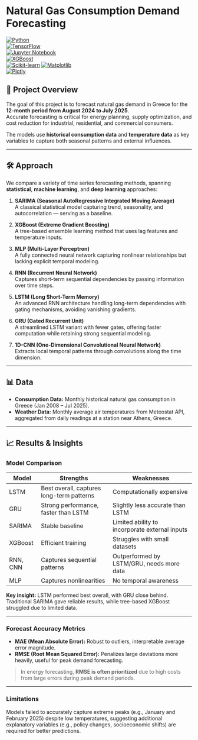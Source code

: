 # Natural Gas Consumption Demand Forecasting

[![Python](https://img.shields.io/badge/Python-3.9%2B-blue)](https://www.python.org/)  
[![TensorFlow](https://img.shields.io/badge/TensorFlow-2.12-orange)](https://www.tensorflow.org/)  
[![Jupyter Notebook](https://img.shields.io/badge/IDE-Jupyter%20Notebook-orange)](https://jupyter.org/)  
[![XGBoost](https://img.shields.io/badge/XGBoost-2.x-lightgrey)](https://xgboost.readthedocs.io/)  
[![Scikit-learn](https://img.shields.io/badge/Scikit--learn-1.x-blueviolet)](https://scikit-learn.org/) 
[![Matplotlib](https://img.shields.io/badge/Matplotlib-3.x-red)](https://matplotlib.org/)  
[![Plotly](https://img.shields.io/badge/Plotly-6.x-lightblue)](https://plotly.com/) 

## 📌 Project Overview
The goal of this project is to forecast natural gas demand in Greece for the **12-month period from August 2024 to July 2025**.  
Accurate forecasting is critical for energy planning, supply optimization, and cost reduction for industrial, residential, and commercial consumers.

The models use **historical consumption data** and **temperature data** as key variables to capture both seasonal patterns and external influences.

---

## 🛠 Approach

We compare a variety of time series forecasting methods, spanning **statistical**, **machine learning**, and **deep learning** approaches:

1. **SARIMA (Seasonal AutoRegressive Integrated Moving Average)**  
   A classical statistical model capturing trend, seasonality, and autocorrelation — serving as a baseline.

2. **XGBoost (Extreme Gradient Boosting)**  
   A tree-based ensemble learning method that uses lag features and temperature inputs.

3. **MLP (Multi-Layer Perceptron)**  
   A fully connected neural network capturing nonlinear relationships but lacking explicit temporal modeling.

4. **RNN (Recurrent Neural Network)**  
   Captures short-term sequential dependencies by passing information over time steps.

5. **LSTM (Long Short-Term Memory)**  
   An advanced RNN architecture handling long-term dependencies with gating mechanisms, avoiding vanishing gradients.

6. **GRU (Gated Recurrent Unit)**  
   A streamlined LSTM variant with fewer gates, offering faster computation while retaining strong sequential modeling.

7. **1D-CNN (One-Dimensional Convolutional Neural Network)**  
   Extracts local temporal patterns through convolutions along the time dimension.

---

## 📊 Data

- **Consumption Data:** Monthly historical natural gas consumption in Greece (Jan 2008 – Jul 2025).  
- **Weather Data:** Monthly average air temperatures from Meteostat API, aggregated from daily readings at a station near Athens, Greece.

---

## 📈 Results & Insights

### Model Comparison
| Model      | Strengths                                   | Weaknesses                                      |
|------------|---------------------------------------------|-------------------------------------------------|
| LSTM       | Best overall, captures long-term patterns | Computationally expensive                      |
| GRU        | Strong performance, faster than LSTM      | Slightly less accurate than LSTM               |
| SARIMA     | Stable baseline                            | Limited ability to incorporate external inputs |
| XGBoost    | Efficient training                         | Struggles with small datasets                  |
| RNN, CNN   | Captures sequential patterns               | Outperformed by LSTM/GRU, needs more data     |
| MLP        | Captures nonlinearities                    | No temporal awareness                           |

**Key insight:** LSTM performed best overall, with GRU close behind. Traditional SARIMA gave reliable results, while tree-based XGBoost struggled due to limited data.

---

### Forecast Accuracy Metrics
- **MAE (Mean Absolute Error):** Robust to outliers, interpretable average error magnitude.  
- **RMSE (Root Mean Squared Error):** Penalizes large deviations more heavily, useful for peak demand forecasting.  
> In energy forecasting, **RMSE is often prioritized** due to high costs from large errors during peak demand periods.

---

### Limitations
Models failed to accurately capture extreme peaks (e.g., January and February 2025) despite low temperatures, suggesting additional explanatory variables (e.g., policy changes, socioeconomic shifts) are required for better predictions.


